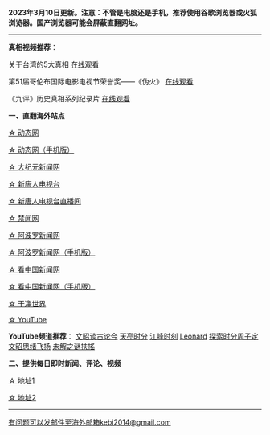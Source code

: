 **2023年3月10日更新。注意：不管是电脑还是手机，推荐使用谷歌浏览器或火狐浏览器。国产浏览器可能会屏蔽直翻网址。**


***

**真相视频推荐**：

关于台湾的5大真相 [在线观看](https://free2.freeku3.xyz/60)

第51届哥伦布国际电影电视节荣誉奖——《伪火》  [在线观看](https://free2.freeku3.xyz/61)  

《九评》历史真相系列纪录片  [在线观看](https://free2.freeku3.xyz/62)

**一、直翻海外站点**

[☆ 动态网](https://free2.freeku3.xyz/20)

[☆ 动态网（手机版）](https://free2.freeku3.xyz/21)

[☆ 大纪元新闻网](https://free2.freeku3.xyz/90)

[☆ 新唐人电视台](https://free2.freeku3.xyz/4)

[☆ 新唐人电视台直播间](https://free2.freeku3.xyz/44)

[☆ 禁闻网](https://free2.freeku3.xyz/3)

[☆ 阿波罗新闻网](https://free2.freeku3.xyz/7)

[☆ 阿波罗新闻网（手机版）](https://free2.freeku3.xyz/53)

[☆ 看中国新闻网](https://free2.freeku3.xyz/26)

[☆ 看中国新闻网（手机版）](https://free2.freeku3.xyz/54)

[☆ 干净世界](https://free2.freeku3.xyz/1)

[☆ YouTube](https://free2.freeku3.xyz/45)

**YouTube频道推荐**： [文昭谈古论今](https://free2.freeku3.xyz/46)   [天亮时分](https://free2.freeku3.xyz/47)  [江峰时刻](https://free2.freeku3.xyz/48)   [Leonard](https://free2.freeku3.xyz/49)  [探索时分周子定](https://free2.freeku3.xyz/50) [文昭思绪飞扬](https://free2.freeku3.xyz/51) [未解之谜扶搖](https://free2.freeku3.xyz/52)


**二、提供每日即时新闻、评论、视频**

[☆ 地址1](https://a1.zhujicn2.com/tui590285/www/blob/master/README.md)

[☆ 地址2](https://github.com/tui590285/www/blob/master/README.md)

***


有问题可以发邮件至海外邮箱kebi2014@gmail.com